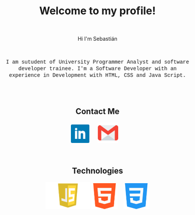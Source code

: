 
<h1 align="center">Welcome to my profile!</h1>
<br/>

 <p align="center">Hi I'm Sebastián</p>
<br/>
  
<p align="center"> 
  <font face="courier new">I am sutudent of University Programmer Analyst and software developer trainee. I'm a Software Developer with an experience in Development with HTML, CSS and Java Script.</font>
</p>

<br><br>
<h2 align="center"> Contact Me </h2>
<p align="center">
  <a target="_blank"href="https://www.linkedin.com/in/juan-sebastian-sassone-b85155219/"><img src="images/linkedin.png" width="50" height="50" /></a>&nbsp; &nbsp; &nbsp; 
  <a target="_blank"href="mailto:sassonejuansebastian@gmail.com"><img src="images/gmail (1).png" width="55" height="55" /></a>&nbsp;&nbsp;&nbsp;&nbsp;
</p>
<br/>

  <h2 align="center">Technologies</h2>
<p align="center">
   <img src="images/javascript.png" width="120" height="73"/>
   <img src="images/html-5.png" width="70" height="70" />&nbsp; &nbsp;
   <img src="images/css-3.png" width="70" height="70" />
</p>
<br/>

